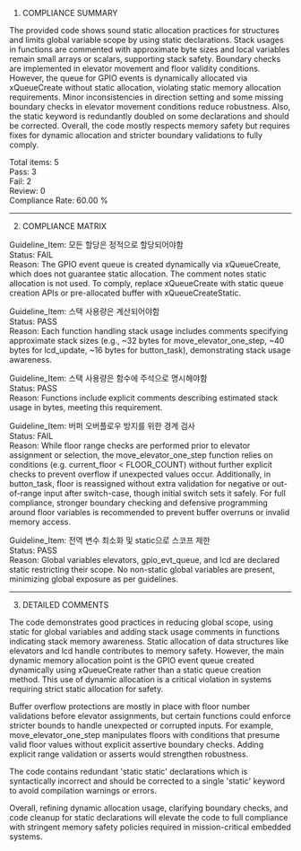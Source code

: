 1) COMPLIANCE SUMMARY

The provided code shows sound static allocation practices for structures and limits global variable scope by using static declarations. Stack usages in functions are commented with approximate byte sizes and local variables remain small arrays or scalars, supporting stack safety. Boundary checks are implemented in elevator movement and floor validity conditions. However, the queue for GPIO events is dynamically allocated via xQueueCreate without static allocation, violating static memory allocation requirements. Minor inconsistencies in direction setting and some missing boundary checks in elevator movement conditions reduce robustness. Also, the static keyword is redundantly doubled on some declarations and should be corrected. Overall, the code mostly respects memory safety but requires fixes for dynamic allocation and stricter boundary validations to fully comply.

Total items: 5  
Pass: 3  
Fail: 2  
Review: 0  
Compliance Rate: 60.00 %

---

2) COMPLIANCE MATRIX

Guideline_Item: 모든 할당은 정적으로 할당되어야함  
Status: FAIL  
Reason: The GPIO event queue is created dynamically via xQueueCreate, which does not guarantee static allocation. The comment notes static allocation is not used. To comply, replace xQueueCreate with static queue creation APIs or pre-allocated buffer with xQueueCreateStatic.

Guideline_Item: 스택 사용량은 계산되어야함  
Status: PASS  
Reason: Each function handling stack usage includes comments specifying approximate stack sizes (e.g., ~32 bytes for move_elevator_one_step, ~40 bytes for lcd_update, ~16 bytes for button_task), demonstrating stack usage awareness.

Guideline_Item: 스택 사용량은 함수에 주석으로 명시해야함  
Status: PASS  
Reason: Functions include explicit comments describing estimated stack usage in bytes, meeting this requirement.

Guideline_Item: 버퍼 오버플로우 방지를 위한 경계 검사  
Status: FAIL  
Reason: While floor range checks are performed prior to elevator assignment or selection, the move_elevator_one_step function relies on conditions (e.g. current_floor < FLOOR_COUNT) without further explicit checks to prevent overflow if unexpected values occur. Additionally, in button_task, floor is reassigned without extra validation for negative or out-of-range input after switch-case, though initial switch sets it safely. For full compliance, stronger boundary checking and defensive programming around floor variables is recommended to prevent buffer overruns or invalid memory access.

Guideline_Item: 전역 변수 최소화 및 static으로 스코프 제한  
Status: PASS  
Reason: Global variables elevators, gpio_evt_queue, and lcd are declared static restricting their scope. No non-static global variables are present, minimizing global exposure as per guidelines.

---

3) DETAILED COMMENTS

The code demonstrates good practices in reducing global scope, using static for global variables and adding stack usage comments in functions indicating stack memory awareness. Static allocation of data structures like elevators and lcd handle contributes to memory safety. However, the main dynamic memory allocation point is the GPIO event queue created dynamically using xQueueCreate rather than a static queue creation method. This use of dynamic allocation is a critical violation in systems requiring strict static allocation for safety.

Buffer overflow protections are mostly in place with floor number validations before elevator assignments, but certain functions could enforce stricter bounds to handle unexpected or corrupted inputs. For example, move_elevator_one_step manipulates floors with conditions that presume valid floor values without explicit assertive boundary checks. Adding explicit range validation or asserts would strengthen robustness.

The code contains redundant 'static static' declarations which is syntactically incorrect and should be corrected to a single 'static' keyword to avoid compilation warnings or errors.

Overall, refining dynamic allocation usage, clarifying boundary checks, and code cleanup for static declarations will elevate the code to full compliance with stringent memory safety policies required in mission-critical embedded systems.
